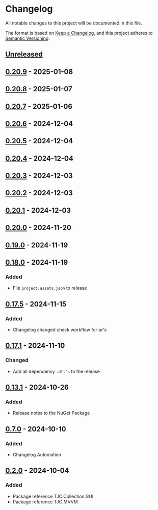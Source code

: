 # Changelog

All notable changes to this project will be documented in this file.

The format is based on [Keep a Changelog](https://keepachangelog.com/en/1.1.0/),
and this project adheres to [Semantic Versioning](https://semver.org/spec/v2.0.0.html).

## [Unreleased]

## [0.20.9] - 2025-01-08

## [0.20.8] - 2025-01-07

## [0.20.7] - 2025-01-06

## [0.20.6] - 2024-12-04

## [0.20.5] - 2024-12-04

## [0.20.4] - 2024-12-04

## [0.20.3] - 2024-12-03

## [0.20.2] - 2024-12-03

## [0.20.1] - 2024-12-03

## [0.20.0] - 2024-11-20

## [0.19.0] - 2024-11-19

## [0.18.0] - 2024-11-19

### Added

- File `project.assets.json` to release

## [0.17.5] - 2024-11-15

### Added

- Changelog changed check workflow for pr's

## [0.17.1] - 2024-11-10

### Changed

- Add all dependency `.dll's` to the release

## [0.13.1] - 2024-10-26

### Added

- Release notes to the NuGet Package

## [0.7.0] - 2024-10-10

### Added

- Changelog Automation

## [0.2.0] - 2024-10-04

### Added

- Package reference TJC.Collection.GUI
- Package reference TJC.MVVM

[Unreleased]: https://github.com/TJC-Tools/TJC.Collection.MVVM/compare/v0.20.9...HEAD

[0.20.9]: https://github.com/TJC-Tools/TJC.Collection.MVVM/compare/v0.20.8...v0.20.9

[0.20.8]: https://github.com/TJC-Tools/TJC.Collection.MVVM/compare/v0.20.7...v0.20.8

[0.20.7]: https://github.com/TJC-Tools/TJC.Collection.MVVM/compare/v0.20.6...v0.20.7

[0.20.6]: https://github.com/TJC-Tools/TJC.Collection.MVVM/compare/v0.20.5...v0.20.6

[0.20.5]: https://github.com/TJC-Tools/TJC.Collection.MVVM/compare/v0.20.4...v0.20.5

[0.20.4]: https://github.com/TJC-Tools/TJC.Collection.MVVM/compare/v0.20.3...v0.20.4

[0.20.3]: https://github.com/TJC-Tools/TJC.Collection.MVVM/compare/v0.20.2...v0.20.3

[0.20.2]: https://github.com/TJC-Tools/TJC.Collection.MVVM/compare/v0.20.1...v0.20.2

[0.20.1]: https://github.com/TJC-Tools/TJC.Collection.MVVM/compare/v0.20.0...v0.20.1

[0.20.0]: https://github.com/TJC-Tools/TJC.Collection.MVVM/compare/v0.19.0...v0.20.0

[0.19.0]: https://github.com/TJC-Tools/TJC.Collection.MVVM/compare/v0.18.0...v0.19.0

[0.18.0]: https://github.com/TJC-Tools/TJC.Collection.MVVM/compare/v0.17.5...v0.18.0

[0.17.5]: https://github.com/TJC-Tools/TJC.Collection.MVVM/compare/v0.17.1...v0.17.5

[0.17.1]: https://github.com/TJC-Tools/TJC.Collection.MVVM/compare/v0.13.1...v0.17.1

[0.13.1]: https://github.com/TJC-Tools/TJC.Collection.MVVM/compare/v0.7.0...v0.13.1

[0.7.0]: https://github.com/TJC-Tools/TJC.Collection.MVVM/compare/v0.2.0...v0.7.0

[0.2.0]: https://github.com/TJC-Tools/TJC.Collection.MVVM/releases/tag/v0.2.0
